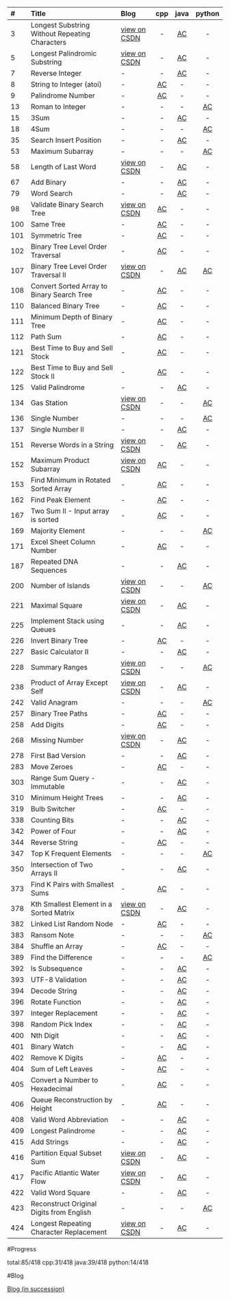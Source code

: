 | # | Title| Blog         | cpp | java | python |
|:--|:-----|:-------------|:---:|:---:| :---:|
| 3 | Longest Substring Without Repeating Characters | [view on CSDN](http://blog.csdn.net/andy_shan/article/details/52416977) | - | [AC](https://github.com/AndyShan/leetCode/tree/master/java/_3) | - |
| 5 | Longest Palindromic Substring | [view on CSDN](http://blog.csdn.net/andy_shan/article/details/52426601) | - | [AC](https://github.com/AndyShan/leetCode/tree/master/java/_5) | - |
| 7 | Reverse Integer | - | - | [AC](https://github.com/AndyShan/leetCode/tree/master/java/_7) | - |
| 8 | String to Integer (atoi) | - | [AC](https://github.com/AndyShan/leetCode/tree/master/cpp/_8) | - | - |
| 9 | Palindrome Number | - | [AC](https://github.com/AndyShan/leetCode/tree/master/cpp/_9) | - | - |
| 13 | Roman to Integer | - | - | - | [AC](https://github.com/AndyShan/leetCode/tree/master/python/_13) |
| 15 | 3Sum | - | - | [AC](https://github.com/AndyShan/leetCode/tree/master/java/_15) | - |
| 18 | 4Sum  | - | - | - | [AC](https://github.com/AndyShan/leetCode/tree/master/python/_18) |
| 35 | Search Insert Position  | - | - | [AC](https://github.com/AndyShan/leetCode/tree/master/java/_35) | - |
| 53 | Maximum Subarray   | - | - | - | [AC](https://github.com/AndyShan/leetCode/tree/master/python/_53) |
| 58 | Length of Last Word | [view on CSDN](http://blog.csdn.net/andy_shan/article/details/52390616) | - | [AC](https://github.com/AndyShan/leetCode/tree/master/java/_58) | - |
| 67 | Add Binary  | - | - | [AC](https://github.com/AndyShan/leetCode/tree/master/java/_67) | - |
| 79 | Word Search  | - | - | [AC](https://github.com/AndyShan/leetCode/tree/master/java/_79) | - |
| 98 | Validate Binary Search Tree | [view on CSDN](http://blog.csdn.net/andy_shan/article/details/52757956) | [AC](https://github.com/AndyShan/leetCode/tree/master/cpp/_98) | - | - |
| 100 | Same Tree  | - | [AC](https://github.com/AndyShan/leetCode/tree/master/cpp/_100) | - | - |
| 101 | Symmetric Tree | - | [AC](https://github.com/AndyShan/leetCode/tree/master/cpp/_101) | - | - |
| 102 | Binary Tree Level Order Traversal  | - | [AC](https://github.com/AndyShan/leetCode/tree/master/cpp/_102) | - | - |
| 107 | Binary Tree Level Order Traversal II | [view on CSDN](http://blog.csdn.net/andy_shan/article/details/52791437) | - | [AC](https://github.com/AndyShan/leetCode/tree/master/java/_107) | [AC](https://github.com/AndyShan/leetCode/tree/master/python/_107) |
| 108 | Convert Sorted Array to Binary Search Tree | - | [AC](https://github.com/AndyShan/leetCode/tree/master/cpp/_108) | - | - |
| 110 | Balanced Binary Tree | - | [AC](https://github.com/AndyShan/leetCode/tree/master/cpp/_110) | - | - |
| 111 | Minimum Depth of Binary Tree | - | [AC](https://github.com/AndyShan/leetCode/tree/master/cpp/_111) | - | - |
| 112 | Path Sum | - | [AC](https://github.com/AndyShan/leetCode/tree/master/cpp/_112) | - | - |
| 121 | Best Time to Buy and Sell Stock  | - | [AC](https://github.com/AndyShan/leetCode/tree/master/cpp/_121) | - | - |
| 122 | Best Time to Buy and Sell Stock II  | - | [AC](https://github.com/AndyShan/leetCode/tree/master/cpp/_122) | - | - |
| 125 | Valid Palindrome   | - | - | [AC](https://github.com/AndyShan/leetCode/tree/master/java/_125) | - |
| 134 | Gas Station | [view on CSDN](http://blog.csdn.net/andy_shan/article/details/52432426) | - | - | [AC](https://github.com/AndyShan/leetCode/tree/master/python/_134) |
| 136 | Single Number | - | - | - | [AC](https://github.com/AndyShan/leetCode/tree/master/python/_136) |
| 137 | Single Number II  | - | - | [AC](https://github.com/AndyShan/leetCode/tree/master/java/_137) | - |
| 151 | Reverse Words in a String | [view on CSDN](http://blog.csdn.net/andy_shan/article/details/52432426) | - | [AC](https://github.com/AndyShan/leetCode/tree/master/java/_151) | - |
| 152 | Maximum Product Subarray | [view on CSDN](http://blog.csdn.net/andy_shan/article/details/52524702) | [AC](https://github.com/AndyShan/leetCode/tree/master/cpp/_152) | - | - |
| 153 | Find Minimum in Rotated Sorted Array  | - | [AC](https://github.com/AndyShan/leetCode/tree/master/cpp/_153) | - | - |
| 162 | Find Peak Element   | - | [AC](https://github.com/AndyShan/leetCode/tree/master/cpp/_162) | - | - |
| 167 | Two Sum II - Input array is sorted   | - | [AC](https://github.com/AndyShan/leetCode/tree/master/cpp/_167) | - | - |
| 169 | Majority Element | - | - | - | [AC](https://github.com/AndyShan/leetCode/tree/master/python/_169) |
| 171 | Excel Sheet Column Number | - | [AC](https://github.com/AndyShan/leetCode/tree/master/cpp/_171) | - | - |
| 187 | Repeated DNA Sequences  | - | - | [AC](https://github.com/AndyShan/leetCode/tree/master/java/_187) | - |
| 200 | Number of Islands | [view on CSDN](http://blog.csdn.net/andy_shan/article/details/52448812) | - | - | [AC](https://github.com/AndyShan/leetCode/tree/master/python/_200) |
| 221 | Maximal Square | [view on CSDN](http://blog.csdn.net/andy_shan/article/details/52374335) | - | [AC](https://github.com/AndyShan/leetCode/tree/master/java/_221) | - |
| 225 | Implement Stack using Queues  | - | - | [AC](https://github.com/AndyShan/leetCode/tree/master/java/_225) | - |
| 226 | Invert Binary Tree  | - | [AC](https://github.com/AndyShan/leetCode/tree/master/cpp/_226) | - | - |
| 227 | Basic Calculator II  | - | - | [AC](https://github.com/AndyShan/leetCode/tree/master/java/_227) | - |
| 228 | Summary Ranges | [view on CSDN](http://blog.csdn.net/andy_shan/article/details/52478694) | - | - | [AC](https://github.com/AndyShan/leetCode/tree/master/python/_228) |
| 238 | Product of Array Except Self | [view on CSDN](http://blog.csdn.net/andy_shan/article/details/52390741) | - | [AC](https://github.com/AndyShan/leetCode/tree/master/java/_238) | - |
| 242 | Valid Anagram  | - | - | - | [AC](https://github.com/AndyShan/leetCode/tree/master/python/_242) |
| 257 | Binary Tree Paths  | - | [AC](https://github.com/AndyShan/leetCode/tree/master/cpp/_257) | - | - |
| 258 | Add Digits  | - | [AC](https://github.com/AndyShan/leetCode/tree/master/cpp/_258) | - | - |
| 268 | Missing Number | [view on CSDN](http://blog.csdn.net/andy_shan/article/details/52405045) | - | [AC](https://github.com/AndyShan/leetCode/tree/master/java/_268) | - |
| 278 | First Bad Version    | - | - | [AC](https://github.com/AndyShan/leetCode/tree/master/java/_278) | - |
| 283 | Move Zeroes  | - | [AC](https://github.com/AndyShan/leetCode/tree/master/cpp/_283) | - | - |
| 303 | Range Sum Query - Immutable  | - | - | [AC](https://github.com/AndyShan/leetCode/tree/master/java/_303) | - |
| 310 | Minimum Height Trees  | - | - | [AC](https://github.com/AndyShan/leetCode/tree/master/java/_310) | - |
| 319 | Bulb Switcher  | - | [AC](https://github.com/AndyShan/leetCode/tree/master/cpp/_319) | - | - |
| 338 | Counting Bits  | - | - | [AC](https://github.com/AndyShan/leetCode/tree/master/java/_338) | - |
| 342 | Power of Four   | - | - | [AC](https://github.com/AndyShan/leetCode/tree/master/java/_342) | - |
| 344 | Reverse String  | - | [AC](https://github.com/AndyShan/leetCode/tree/master/cpp/_344) | - | - |
| 347 | Top K Frequent Elements  | - | - | - | [AC](https://github.com/AndyShan/leetCode/tree/master/python/_347) |
| 350 | Intersection of Two Arrays II  | - | - | [AC](https://github.com/AndyShan/leetCode/tree/master/java/_350) | - |
| 373 | Find K Pairs with Smallest Sums  | - | [AC](https://github.com/AndyShan/leetCode/tree/master/cpp/_373) | - | - |
| 378 | Kth Smallest Element in a Sorted Matrix | [view on CSDN](http://blog.csdn.net/andy_shan/article/details/52443485) | - | [AC](https://github.com/AndyShan/leetCode/tree/master/java/_378) | - |
| 382 | Linked List Random Node   | - | [AC](https://github.com/AndyShan/leetCode/tree/master/cpp/_382) | - | - |
| 383 | Ransom Note   | - | - | - | [AC](https://github.com/AndyShan/leetCode/tree/master/python/_383) |
| 384 | Shuffle an Array   | - | [AC](https://github.com/AndyShan/leetCode/tree/master/cpp/_384) | - | - |
| 389 | Find the Difference  | - | - | - | [AC](https://github.com/AndyShan/leetCode/tree/master/python/_389) |
| 392 | Is Subsequence   | - | - | [AC](https://github.com/AndyShan/leetCode/tree/master/java/_392) | - |
| 393 | UTF-8 Validation   | - | - | [AC](https://github.com/AndyShan/leetCode/tree/master/java/_393) | - |
| 394 | Decode String | - | - | [AC](https://github.com/AndyShan/leetCode/tree/master/java/_394) | - |
| 396 | Rotate Function  | - | - | [AC](https://github.com/AndyShan/leetCode/tree/master/java/_396) | - |
| 397 | Integer Replacement | - | - | [AC](https://github.com/AndyShan/leetCode/tree/master/java/_397) | - |
| 398 | Random Pick Index  | - | - | [AC](https://github.com/AndyShan/leetCode/tree/master/java/_398) | - |
| 400 | Nth Digit   | - | - | [AC](https://github.com/AndyShan/leetCode/tree/master/java/_400) | - |
| 401 | Binary Watch    | - | - | [AC](https://github.com/AndyShan/leetCode/tree/master/java/_401) | - |
| 402 | Remove K Digits    | - | [AC](https://github.com/AndyShan/leetCode/tree/master/cpp/_402) | - | - |
| 404 | Sum of Left Leaves     | - | [AC](https://github.com/AndyShan/leetCode/tree/master/cpp/_404) | - | - |
| 405 | Convert a Number to Hexadecimal | - | [AC](https://github.com/AndyShan/leetCode/tree/master/cpp/_405) | - | - |
| 406 | Queue Reconstruction by Height | - | [AC](https://github.com/AndyShan/leetCode/tree/master/cpp/_406) | - | - |
| 408 | Valid Word Abbreviation | - | - | [AC](https://github.com/AndyShan/leetCode/tree/master/java/_408) | - |
| 409 | Longest Palindrome | - | - | [AC](https://github.com/AndyShan/leetCode/tree/master/java/_409) | - |
| 415 | Add Strings  | - | - | [AC](https://github.com/AndyShan/leetCode/tree/master/java/_415) | - |
| 416 | Partition Equal Subset Sum | [view on CSDN](http://blog.csdn.net/andy_shan/article/details/52771233) | - | [AC](https://github.com/AndyShan/leetCode/tree/master/java/_416) | - |
| 417 | Pacific Atlantic Water Flow | [view on CSDN](http://blog.csdn.net/andy_shan/article/details/52781456) | - | [AC](https://github.com/AndyShan/leetCode/tree/master/java/_417) | - |
| 422 | Valid Word Square | - | - | [AC](https://github.com/AndyShan/leetCode/tree/master/java/_422) | - |
| 423 | Reconstruct Original Digits from English | - | - | - | [AC](https://github.com/AndyShan/leetCode/tree/master/python/_423) |
| 424 | Longest Repeating Character Replacement | [view on CSDN](http://blog.csdn.net/Andy_Shan/article/details/52840356) | - | [AC](https://github.com/AndyShan/leetCode/tree/master/java/_424) | - |



#Progress

total:85/418
cpp:31/418
java:39/418
python:14/418

#Blog

[Blog (in succession)](http://blog.csdn.net/Andy_Shan/article/category/6391665)